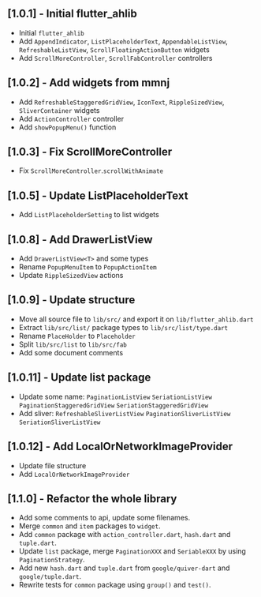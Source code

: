 ## [1.0.1] - Initial flutter_ahlib

+ Initial `flutter_ahlib`
+ Add `AppendIndicator`, `ListPlaceholderText`, `AppendableListView`, `RefreshableListView`, `ScrollFloatingActionButton` widgets
+ Add `ScrollMoreController`, `ScrollFabController` controllers

## [1.0.2] - Add widgets from mmnj

+ Add `RefreshableStaggeredGridView`, `IconText`, `RippleSizedView`, `SliverContainer` widgets
+ Add `ActionController` controller
+ Add `showPopupMenu()` function

## [1.0.3] - Fix ScrollMoreController

+ Fix `ScrollMoreController`.`scrollWithAnimate`

## [1.0.5] - Update ListPlaceholderText

+ Add `ListPlaceholderSetting` to list widgets

## [1.0.8] - Add DrawerListView

+ Add `DrawerListView<T>` and some types
+ Rename `PopupMenuItem` to `PopupActionItem`
+ Update `RippleSizedView` actions

## [1.0.9] - Update structure

+ Move all source file to `lib/src/` and export it on `lib/flutter_ahlib.dart`
+ Extract `lib/src/list/` package types to `lib/src/list/type.dart`
+ Rename `PlaceHolder` to `Placeholder`
+ Split `lib/src/list` to `lib/src/fab`
+ Add some document comments

## [1.0.11] - Update list package

+ Update some name: `PaginationListView` `SeriationListView` `PaginationStaggeredGridView` `SeriationStaggeredGridView`
+ Add sliver: `RefreshableSliverListView` `PaginationSliverListView` `SeriationSliverListView`

## [1.0.12] - Add LocalOrNetworkImageProvider

+ Update file structure
+ Add `LocalOrNetworkImageProvider`

## [1.1.0] - Refactor the whole library

+ Add some comments to api, update some filenames.
+ Merge `common` and `item` packages to `widget`.
+ Add `common` package with `action_controller.dart`, `hash.dart` and `tuple.dart`.
+ Update `list` package, merge `PaginationXXX` and `SeriableXXX` by using `PaginationStrategy`.
+ Add new `hash.dart` and `tuple.dart` from `google/quiver-dart` and `google/tuple.dart`.
+ Rewrite tests for `common` package using `group()` and `test()`.

